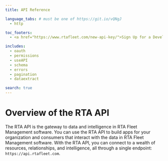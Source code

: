 ```yaml
---
title: API Reference

language_tabs: # must be one of https://git.io/vQNgJ
  - http

toc_footers:
  - <a href="https://www.rtafleet.com/new-api-key/">Sign Up for a Developer Key</a>

includes:
  - oauth
  - permissions
  - useAPI
  - schema
  - errors
  - pagination
  - dataextract

search: true
---
```


# Overview of the RTA API

The RTA API is the gateway to data and intelligence in RTA Fleet Management software. You can use the RTA API to build apps for your organization and consumers that interact with the data in RTA Fleet Management software. With the RTA API, you can connect to a wealth of resources, relationships, and intelligence, all through a single endpoint: `https://api.rtafleet.com`.